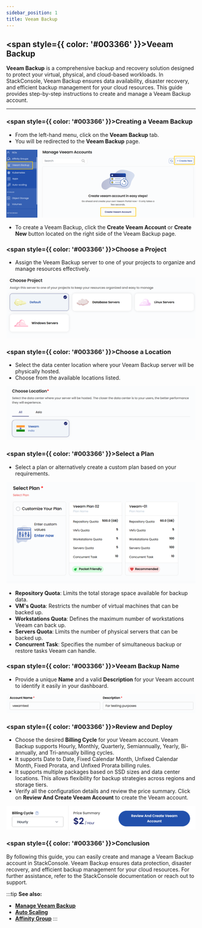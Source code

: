 ```yaml
---
sidebar_position: 1
title: Veeam Backup
---
```


## <span style={{ color: '#003366' }}>Veeam Backup</span>

**Veeam Backup** is a comprehensive backup and recovery solution designed to protect your virtual, physical, and cloud-based workloads. In StackConsole, Veeam Backup ensures data availability, disaster recovery, and efficient backup management for your cloud resources. This guide provides step-by-step instructions to create and manage a Veeam Backup account.

-------

### <span style={{ color: '#003366' }}>Creating a Veeam Backup</span>

- From the left-hand menu, click on the **Veeam Backup** tab.
- You will be redirected to the **Veeam Backup** page.

![Veeam Backup Tab](images/veeam_1.png)

- To create a Veeam Backup, click the **Create Veeam Account** or **Create New** button located on the right side of the Veeam Backup page.

### <span style={{ color: '#003366' }}>Choose a Project</span>

- Assign the Veeam Backup server to one of your projects to organize and manage resources effectively.

![Choose Project](images/veeam_2.png)

### <span style={{ color: '#003366' }}>Choose a Location</span>

- Select the data center location where your Veeam Backup server will be physically hosted.
- Choose from the available locations listed.

![Choose Location](images/veeam_3.png)

### <span style={{ color: '#003366' }}>Select a Plan</span>

- Select a plan or alternatively create a custom plan based on your requirements.

![Select Plan](images/veeam_4.png)

- **Repository Quota**: Limits the total storage space available for backup data.
- **VM's Quota**: Restricts the number of virtual machines that can be backed up.
- **Workstations Quota**: Defines the maximum number of workstations Veeam can back up.
- **Servers Quota**: Limits the number of physical servers that can be backed up.
- **Concurrent Task**: Specifies the number of simultaneous backup or restore tasks Veeam can handle.

### <span style={{ color: '#003366' }}>Veeam Backup Name</span>

- Provide a unique **Name** and a valid **Description** for your Veeam account to identify it easily in your dashboard.

![Veeam Backup Name](images/veeam_5.png)

### <span style={{ color: '#003366' }}>Review and Deploy</span>

- Choose the desired **Billing Cycle** for your Veeam account. Veeam Backup supports Hourly, Monthly, Quarterly, Semiannually, Yearly, Bi-annually, and Tri-annually billing cycles. 
- It supports Date to Date, Fixed Calendar Month, Unfixed Calendar Month, Fixed Prorata, and Unfixed Prorata billing rules.
- It supports multiple packages based on SSD sizes and data center locations. This allows flexibility for backup strategies across regions and storage tiers.
- Verify all the configuration details and review the price summary. Click on **Review And Create Veeam Account** to create the Veeam account.

![Review and Deploy](images/veeam_6.png)

### <span style={{ color: '#003366' }}>Conclusion</span>

By following this guide, you can easily create and manage a Veeam Backup account in StackConsole. Veeam Backup ensures data protection, disaster recovery, and efficient backup management for your cloud resources. For further assistance, refer to the StackConsole documentation or reach out to support.

:::tip
**See also:**  
- **[Manage Veeam Backup](./Manage%20Veeam%20Backup.md)**
- **[Auto Scaling](./../Auto%20Scaling/Create%20Auto%20Scaling.md)**
- **[Affinity Group](./../Affinity%20Groups/Create%20Affinity%20Groups.md)**
:::
